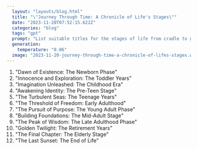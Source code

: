 ```yaml
---
  layout: "layouts/blog.html"
  title: "\"Journey Through Time: A Chronicle of Life's Stages\""
  date: "2023-11-20T07:52:15.622Z"
  categories: "blog"
  tags: "gpt"
  prompt: "List suitable titles for the stages of life from cradle to grave"
  generation: 
    temperature: "0.06"
  image: "2023-11-20-journey-through-time-a-chronicle-of-lifes-stages.webp"
---
```

1. "Dawn of Existence: The Newborn Phase"
2. "Innocence and Exploration: The Toddler Years"
3. "Imagination Unleashed: The Childhood Era"
4. "Awakening Identity: The Pre-Teen Stage"
5. "The Turbulent Seas: The Teenage Years"
6. "The Threshold of Freedom: Early Adulthood"
7. "The Pursuit of Purpose: The Young Adult Phase"
8. "Building Foundations: The Mid-Adult Stage"
9. "The Peak of Wisdom: The Late Adulthood Phase"
10. "Golden Twilight: The Retirement Years"
11. "The Final Chapter: The Elderly Stage"
12. "The Last Sunset: The End of Life"
